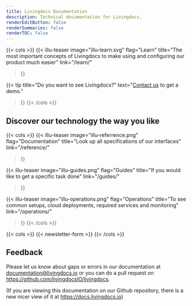```yaml
---
title: Livingdocs Documentation
description: Technical documentation for Livingdocs.
renderEditButton: false
renderSummaries: false
renderTOC: false
---
```


{{< cols >}}
  {{< illu-teaser
    image="illu-learn.svg"
    flag="Learn"
    title="The most important concepts of Livingdocs to make using and configuring our product much easier"
    link="/learn/"
  >}}

  {{< tip
    title="Do you want to see Livingdocs?"
    text="[Contact us](mailto:contact@livingdocs.io) to get a demo."
  >}}
{{< /cols >}}

## Discover our technology the way you like

{{< cols >}}
  {{< illu-teaser
    image="illu-referrence.png"
    flag="Documentation"
    title="Look up all specifications of our interfaces"
    link="/reference/"
  >}}

  {{< illu-teaser
    image="illu-guides.png"
    flag="Guides"
    title="If you would like to get a specific task done"
    link="/guides/"
  >}}

  {{< illu-teaser
    image="illu-operations.png"
    flag="Operations"
    title="To see common setups, cloud deployments, required services and monitoring"
    link="/operations/"
  >}}
{{< /cols >}}

{{< cols >}}
  {{< newsletter-form >}}
{{< /cols >}}

## Feedback

Please let us know about gaps or errors in our documentation at [documentation@livingdocs.io](mailto:documentation@livingdocs.io) or you can do a pull request on https://github.com/livingdocsIO/livingdocs.

(If you are viewing this documentation on our Github repository, there is a new nicer view of it at https://docs.livingdocs.io)
